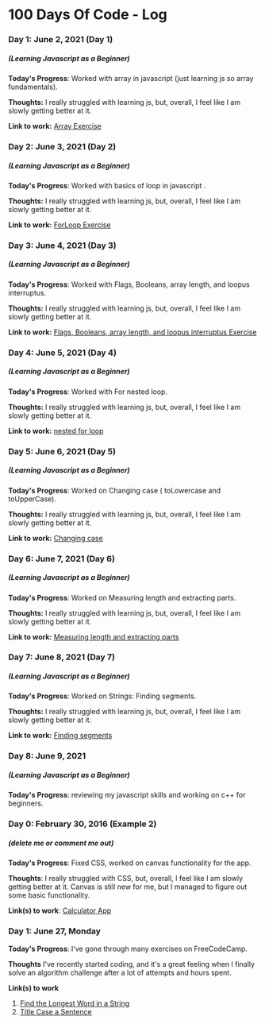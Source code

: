 # 100 Days Of Code - Log

### Day 1: June 2, 2021 (Day 1)
##### (Learning Javascript as a Beginner)

**Today's Progress**: Worked with array in javascript (just learning js so array fundamentals).

**Thoughts:** I really struggled with learning js, but, overall, I feel like I am slowly getting better at it.

**Link to work:** [Array Exercise](http://www.asmarterwaytolearn.com/javascript/15.html)

### Day 2: June 3, 2021 (Day 2)
##### (Learning Javascript as a Beginner)

**Today's Progress**: Worked with basics of loop in javascript .

**Thoughts:** I really struggled with learning js, but, overall, I feel like I am slowly getting better at it.

**Link to work:** [ForLoop Exercise](http://www.asmarterwaytolearn.com/javascript/18.html)

### Day 3: June 4, 2021 (Day 3)
##### (Learning Javascript as a Beginner)

**Today's Progress**: Worked with Flags, Booleans, array length,
and loopus interruptus.

**Thoughts:** I really struggled with learning js, but, overall, I feel like I am slowly getting better at it.

**Link to work:** [Flags, Booleans, array length,
and loopus interruptus Exercise](http://www.asmarterwaytolearn.com/javascript/19.html)

### Day 4: June 5, 2021 (Day 4)
##### (Learning Javascript as a Beginner)

**Today's Progress**: Worked with For nested loop.

**Thoughts:** I really struggled with learning js, but, overall, I feel like I am slowly getting better at it.

**Link to work:** [nested for loop](http://www.asmarterwaytolearn.com/javascript/20.html)

### Day 5: June 6, 2021 (Day 5)
##### (Learning Javascript as a Beginner)

**Today's Progress**: Worked on Changing case ( toLowercase and toUpperCase).

**Thoughts:** I really struggled with learning js, but, overall, I feel like I am slowly getting better at it.

**Link to work:** [Changing case](http://www.asmarterwaytolearn.com/javascript/21.html)

### Day 6: June 7, 2021 (Day 6)
##### (Learning Javascript as a Beginner)

**Today's Progress**: Worked on Measuring length
and extracting parts.

**Thoughts:** I really struggled with learning js, but, overall, I feel like I am slowly getting better at it.

**Link to work:** [Measuring length
and extracting parts](http://www.asmarterwaytolearn.com/javascript/22.html)

### Day 7: June 8, 2021 (Day 7)
##### (Learning Javascript as a Beginner)

**Today's Progress**: Worked on Strings:
Finding segments.

**Thoughts:** I really struggled with learning js, but, overall, I feel like I am slowly getting better at it.

**Link to work:** [Finding segments](http://www.asmarterwaytolearn.com/javascript/23.html)

### Day 8: June 9, 2021 
##### (Learning Javascript as a Beginner)

**Today's Progress**: reviewing my javascript skills and working on c++ for beginners.


### Day 0: February 30, 2016 (Example 2)
##### (delete me or comment me out)

**Today's Progress**: Fixed CSS, worked on canvas functionality for the app.

**Thoughts**: I really struggled with CSS, but, overall, I feel like I am slowly getting better at it. Canvas is still new for me, but I managed to figure out some basic functionality.

**Link(s) to work**: [Calculator App](http://www.example.com)


### Day 1: June 27, Monday

**Today's Progress**: I've gone through many exercises on FreeCodeCamp.

**Thoughts** I've recently started coding, and it's a great feeling when I finally solve an algorithm challenge after a lot of attempts and hours spent.

**Link(s) to work**
1. [Find the Longest Word in a String](https://www.freecodecamp.com/challenges/find-the-longest-word-in-a-string)
2. [Title Case a Sentence](https://www.freecodecamp.com/challenges/title-case-a-sentence)
